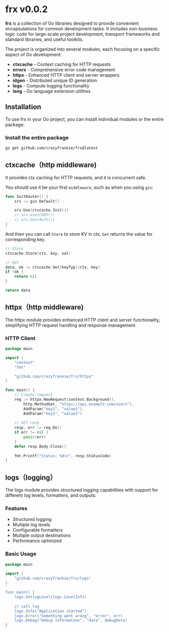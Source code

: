 # frx v0.0.2

**frx** is a collection of Go libraries designed to provide convenient encapsulations for common development tasks. It includes non-business logic code for large-scale project development, transport frameworks and standard libraries, and useful toolkits.

The project is organized into several modules, each focusing on a specific aspect of Go development:

- **ctxcache** - Context caching for HTTP requests
- **errorx** - Comprehensive error code management
- **httpx** - Enhanced HTTP client and server wrappers
- **idgen** - Distributed unique ID generation
- **logs** - Compute logging functionality
- **lang** - Go language extension utilities

## Installation

To use frx in your Go project, you can install individual modules or the entire package:

### Install the entire package

```bash
go get github.com/crazyfrankie/frx@latest
```

## ctxcache（http middleware)

It provides ctx caching for HTTP requests, and it is concurrent safe.

You should use it be your first `middleware`, such as when you using `gin`:

```go
func InitRouter() {
    srv := gin.Default()

    srv.Use(ctxcache.Init())
    // srv.Use(CORS())
    // srv.Use(Auth())
}
```

And then you can call `Store` to store KV in ctx, `Get` returns the value for corresponding key.

```go
// Store
ctxcache.Store(ctx, key, val)

// Get
data, ok := ctxcache.Get[keyTyp](ctx, key)
if !ok {
	return nil
}

return data
```

## httpx（http middleware)

The httpx module provides enhanced HTTP client and server functionality, simplifying HTTP request handling and response management.

### HTTP Client

```go
package main

import (
    "context"
    "fmt"

    "github.com/crazyfrankie/frx/httpx"
)

func main() {
    // Create request
    req := httpx.NewRequest(context.Background(),
		http.MethodGet, "https://api.example.com/users").
		AddParam("key1", "value1").
		AddParam("key2", "value2")
    
    // GET resp
    resp, err := req.Do()
    if err != nil {
        panic(err)
    }
    defer resp.Body.Close()
    
    fmt.Printf("Status: %d\n", resp.StatusCode)
}
```

## logs（logging）

The logs module provides structured logging capabilities with support for different log levels, formatters, and outputs.

### Features

- Structured logging
- Multiple log levels
- Configurable formatters
- Multiple output destinations
- Performance optimized

### Basic Usage

```go
package main

import (
    "github.com/crazyfrankie/frx/logs"
)
`
func main() {
    logs.SetlogLevel(logs.LevelInfo)
    
    // call log
    logs.Info("Application started")
    logs.Error("Something went wrong", "error", err)
    logs.Debug("Debug information", "data", debugData)
}
```
